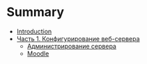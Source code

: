 # Summary

* [Introduction](README.md)
* [Часть 1. Конфигурирование веб-сервера](Documentation/01_konfigurirovanie_web-servera.md)
   * [Администрирование сервера](Documentation/administrirovanie_servera.md)
   * [Moodle](Documentation/moodle.md)

